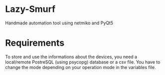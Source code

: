# Lazy-Smurf
Handmade automation tool using netmiko and PyQt5
# Requirements
To store and use the informations about the devices, you need a local/remote PostreSQL (using psycopg) database or a csv file. You have to change the mode depending on your operation mode in the variables file.
